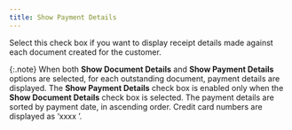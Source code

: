 ```yaml
---
title: Show Payment Details
---
```



Select this check box if you want to display receipt details made against  each document created for the customer.


{:.note}
When both **Show Document Details** and  **Show Payment Details** options are  selected, for each outstanding document, payment details are displayed.  The **Show Payment Details** check  box is enabled only when the **Show Document 
 Details** check box is selected. The payment details are sorted by  payment date, in ascending order. Credit card numbers are displayed as  ‘xxxx <last four digits of the card>’.
